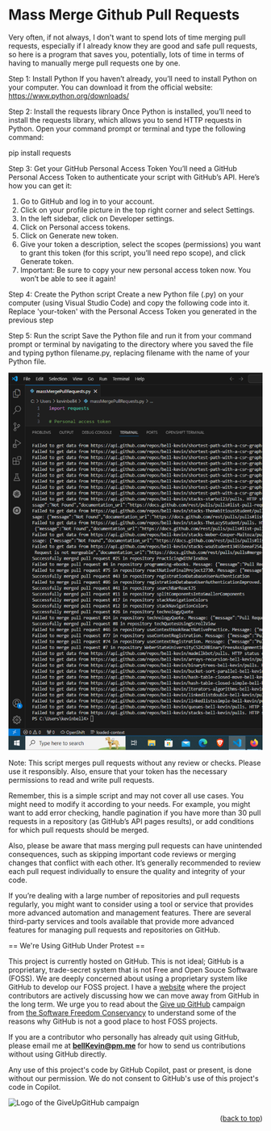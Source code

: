 <a name="readme-top"></a>

# Mass Merge Github Pull Requests

Very often, if not always, I don't want to spend lots of time merging pull requests, especially if I already know they are good and safe pull requests, so here is a program that saves you, potentially, lots of time in terms of having to manually merge pull requests one by one.

Step 1: Install Python If you haven’t already, you’ll need to install Python on your computer. You can download it from the official website: https://www.python.org/downloads/

Step 2: Install the requests library Once Python is installed, you’ll need to install the requests library, which allows you to send HTTP requests in Python. Open your command prompt or terminal and type the following command:

pip install requests

Step 3: Get your GitHub Personal Access Token You’ll need a GitHub Personal Access Token to authenticate your script with GitHub’s API. Here’s how you can get it:

1. Go to GitHub and log in to your account.
2. Click on your profile picture in the top right corner and select Settings.
3. In the left sidebar, click on Developer settings.
4. Click on Personal access tokens.
5. Click on Generate new token.
6. Give your token a description, select the scopes (permissions) you want to grant this token (for this script, you’ll need repo scope), and click Generate token.
7. Important: Be sure to copy your new personal access token now. You won’t be able to see it again!

Step 4: Create the Python script Create a new Python file (.py) on your computer (using Visual Studio Code) and copy the following code into it. Replace 'your-token' with the Personal Access Token you generated in the previous step 

Step 5: Run the script Save the Python file and run it from your command prompt or terminal by navigating to the directory where you saved the file and typing python filename.py, replacing filename with the name of your Python file.

![p](https://github.com/bell-kevin/massMergeGithubAllUserRepoPullRequests/blob/main/Capture1.PNG)

Note: This script merges pull requests without any review or checks. Please use it responsibly. Also, ensure that your token has the necessary permissions to read and write pull requests.

Remember, this is a simple script and may not cover all use cases. You might need to modify it according to your needs. For example, you might want to add error checking, handle pagination if you have more than 30 pull requests in a repository (as GitHub’s API pages results), or add conditions for which pull requests should be merged.

Also, please be aware that mass merging pull requests can have unintended consequences, such as skipping important code reviews or merging changes that conflict with each other. It’s generally recommended to review each pull request individually to ensure the quality and integrity of your code.

If you’re dealing with a large number of repositories and pull requests regularly, you might want to consider using a tool or service that provides more advanced automation and management features. There are several third-party services and tools available that provide more advanced features for managing pull requests and repositories on GitHub.

== We're Using GitHub Under Protest ==

This project is currently hosted on GitHub.  This is not ideal; GitHub is a
proprietary, trade-secret system that is not Free and Open Souce Software
(FOSS).  We are deeply concerned about using a proprietary system like GitHub
to develop our FOSS project. I have a [website](https://bellKevin.me) where the
project contributors are actively discussing how we can move away from GitHub
in the long term.  We urge you to read about the [Give up GitHub](https://GiveUpGitHub.org) campaign 
from [the Software Freedom Conservancy](https://sfconservancy.org) to understand some of the reasons why GitHub is not 
a good place to host FOSS projects.

If you are a contributor who personally has already quit using GitHub, please
email me at **bellKevin@pm.me** for how to send us contributions without
using GitHub directly.

Any use of this project's code by GitHub Copilot, past or present, is done
without our permission.  We do not consent to GitHub's use of this project's
code in Copilot.

![Logo of the GiveUpGitHub campaign](https://sfconservancy.org/img/GiveUpGitHub.png)

<p align="right">(<a href="#readme-top">back to top</a>)</p>
